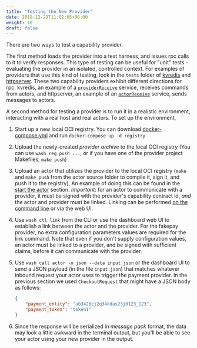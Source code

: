 ```yaml
---
title: "Testing the New Provider"
date: 2018-12-29T11:02:05+06:00
weight: 10
draft: false
---
```


There are two ways to test a capability provider.

The first method loads the provider into a test harness, and issues rpc calls to it to verify responses. This type of testing can be useful for "unit" tests - evaluating the provider in an isolated, controlled context. For examples of providers that use this kind of testing, look in the `tests` folder of [kvredis](https://github.com/wasmCloud/capability-providers/tree/main/kvredis) and [httpserver](https://github.com/wasmCloud/capability-providers/tree/main/httpserver-rs). These two capability providers exhibit different directions for rpc: kvredis, an example of a [`providerReceive`](/interfaces/traits/#wasmbus) service, receives commands from actors, and httpserver, an example of an [`actorReceive`](/interfaces/traits/#wasmbus) service, sends messages to actors.

A second method for testing a provider is to run it in a realistic environment, interacting with a real host and real actors. To set up the environment,

1. Start up a new local OCI registry. You can download [docker-compose.yml](https://github.com/wasmCloud/examples/blob/main/docker/docker-compose.yml) and run `docker-compose up -d registry`

2. Upload the newly-created _provider archive_ to the local OCI registry (You can use `wash reg push ...`, or if you have one of the provider project Makefiles, `make push`)

3. Upload an actor that utilizes the provider to the local OCI registry (`make` and `make push` from the actor source folder to compile it, sign it, and push it to the registry), An example of doing this can be found in the [start the actor](../../create-actor/run/#launch-the-actor) section. _Important_: for an actor to communicate with a provider, it must be signed with the provider's capability contract id, _and_ the actor and provider must be linked. Linking can be performed [on the command line](/app-dev/create-actor/run/#add_a_link_definition) or via the web UI.

4. Use `wash ctl link` from the CLI or use the dashboard web UI to establish a link between the actor and the provider. For the fakepay provider, no extra configuration parameters values are required for the link command. Note that even if you don't supply configuration values, an actor must be linked to a provider, and be signed with sufficient claims, before it can communicate with the provider.

6. Use `wash call actor -o json --data input.json` or the dashboard UI to send a JSON payload (in the file `input.json`) that matches whatever inbound request your actor uses to trigger the payment provider. In the previous section we used `CheckoutRequest` that might have a JSON body as follows:

    ```json
    {
        "payment_entity": "ab3428cj2q34kdas23j0123_123",
        "payment_token": "token1"
    }
    ```

7. Since the response will be serialized in _message pack_ format, the data may look a little awkward in the terminal output, but you'll be able to see your actor using your new provider in the output.
